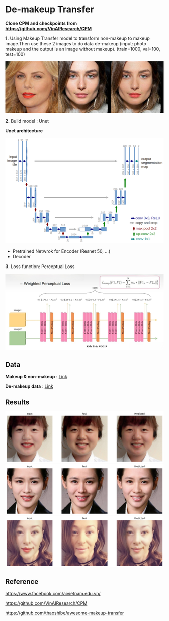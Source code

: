 # **De-makeup Transfer**

**Clone CPM and checkpoints from https://github.com/VinAIResearch/CPM**

**1.** Using Makeup Transfer model to transform non-makeup to makeup image.Then use these 2 images to do data de-makeup (input: photo
makeup and the output is an image without makeup). (train=1000, val=100, test=100)

![error](./img/exp.png)

**2.** Build model : Unet

**Unet architecture**

![error](./img/unet.png)

- Pretrained Netwrok for Encoder (Resnet 50, ...)
- Decoder

**3.** Loss function: Perceptual Loss

![error](./img/per_loss.jpg)

## **Data**

**Makeup & non-makeup** : [Link](https://drive.google.com/file/d/18UlvYDL6UGZ2rs0yaDsSzoUlw8KI5ABY/view)

**De-makeup data** : [Link](https://drive.google.com/file/d/1-8gPduhJo3_YULqqhGJDutbLmwQoBOgq/view?usp=sharing)

## **Results**

![error](./img/res1.png)
![error](./img/res2.png)
![error](./img/res3.png)

## **Reference**

https://www.facebook.com/aivietnam.edu.vn/

https://github.com/VinAIResearch/CPM

https://github.com/thaoshibe/awesome-makeup-transfer
